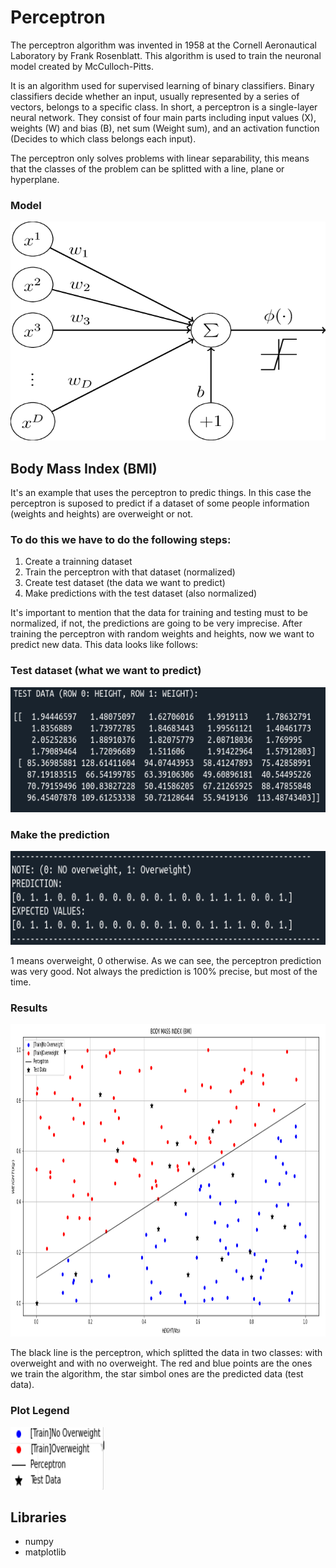 # Perceptron

The perceptron algorithm was invented in 1958 at the Cornell Aeronautical Laboratory by Frank Rosenblatt. This algorithm is used to train the neuronal model created by McCulloch-Pitts.

It is an algorithm used for supervised learning of binary classifiers. Binary classifiers decide whether an input, usually represented by a series of vectors, belongs to a specific class. In short, a perceptron is a single-layer neural network. They consist of four main parts including input values (X), weights (W) and bias (B), net sum (Weight sum), and an activation function (Decides to which class belongs each input). 

The perceptron only solves problems with linear separability, this means that the classes of the problem can be splitted with a line, plane or hyperplane.

### Model
<p align="center">
  <img src="resources/perceptron-model.png" width="700" height= "350" title="Prediction">
</p>


## Body Mass Index (BMI)

It's an example that uses the perceptron to predic things. In this case the perceptron is suposed to predict if a dataset of some people information  (weights and heights) are overweight or not.

### To do this we have to do the following steps:
1. Create a trainning dataset
2. Train the perceptron with that dataset (normalized)
3. Create test dataset (the data we want to predict)
4. Make predictions with the test dataset (also normalized)

It's important to mention that the data for training and testing must to be normalized, if not, the predictions are going to be very imprecise. After training the perceptron with random weights and heights, now we want to predict new data. This data looks like follows:

### Test dataset (what we want to predict)
<p align="center">
  <img src="resources/test_data.png" width="750" height= "200" title="Test Data">
</p>

### Make the prediction 
<p align="center">
  <img src="resources/prediction.png" width="700" height= "150" title="Prediction">
</p>

1 means overweight, 0 otherwise. As we can see, the perceptron prediction was very good. Not always the prediction is 100% precise, but most of the time.

 ### Results
<p align="center">
  <img src="resources/plot_final.png" width="900" height= "500" title="Results">
</p>

The black line is the perceptron, which splitted the data in two classes: with overweight and with no overweight. The red and blue points are the ones we train the algorithm, the star simbol ones are the predicted data (test data).  

 ### Plot Legend 
<p align="left">
  <img src="resources/legend.png" width="150" height= "100" title="Legend">
</p>

## Libraries 

* numpy
* matplotlib